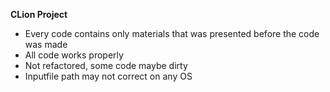 **CLion Project**

- Every code contains only materials that was presented before the code was made 
- All code works properly
- Not refactored, some code maybe dirty
- Inputfile path may not correct on any OS
